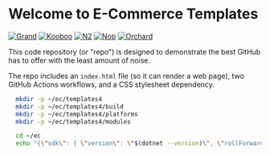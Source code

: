 # Welcome to E-Commerce Templates

[![Grand](https://github.com/templates4/e-commerce/workflows/Grand/badge.svg)](https://github.com/templates4/e-commerce/actions/workflows/Grand.yml)
[![Kooboo](https://github.com/templates4/e-commerce/workflows/Kooboo/badge.svg)](https://github.com/templates4/e-commerce/actions/workflows/Kooboo.yml)
[![N2](https://github.com/templates4/e-commerce/workflows/N2/badge.svg)](https://github.com/templates4/e-commerce/actions/workflows/N2.yml)
[![Nop](https://github.com/templates4/e-commerce/workflows/Nop/badge.svg)](https://github.com/templates4/e-commerce/actions/workflows/Nop.yml)
[![Orchard](https://github.com/templates4/e-commerce/workflows/Orchard/badge.svg)](https://github.com/templates4/e-commerce/actions/workflows/Orchard.yml)

This code repository (or "repo") is designed to demonstrate the best GitHub has to offer with the least amount of noise.

The repo includes an `index.html` file (so it can render a web page), two GitHub Actions workflows, and a CSS stylesheet dependency.

```sh
  mkdir -p ~/ec/templates4
  mkdir -p ~/ec/templates4/build
  mkdir -p ~/ec/templates4/platforms
  mkdir -p ~/ec/templates4/modules

  cd ~/ec
  echo "{\"sdk\": { \"version\": \"$(dotnet --version)\", \"rollForward\": \"latestFeature\"    }  }" > global.json

```
